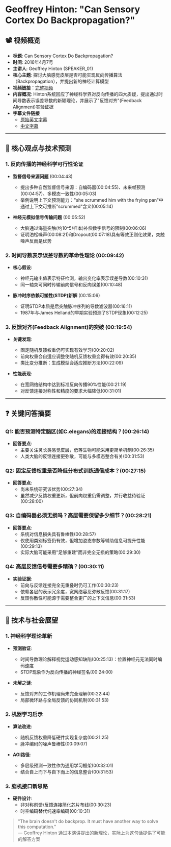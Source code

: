 # Geoffrey Hinton: "Can Sensory Cortex Do Backpropagation?"

## 📽️ 视频概览
- **标题**: Can Sensory Cortex Do Backpropagation?
- **时间**: 2016年4月7号
- **主讲人**: Geoffrey Hinton (SPEAKER_01)
- **核心主题**: 探讨大脑感觉皮层是否可能实现反向传播算法（Backpropagation），并提出新的神经计算模型
- **视频链接**：[完整视频](https://www.youtube.com/watch?v=cBLk5baHbZ8)
- **内容概况**: Hinton系统回应了神经科学界对反向传播的四大质疑，提出通过时间导数表示误差导数的新颖理论，并展示了"反馈对齐"(Feedback Alignment)实验证据
- **字幕文件链接**
  - [原始英文字幕](../srt/20160417Can_sensory_cortex_do_backpropagation_Geoffery_Hinton.txt)
  - [中文字幕](../srt/20160417Can_sensory_cortex_do_backpropagation_Geoffery_Hinton-中文.txt)
---

## 🎯 核心观点与技术预测

### 1. **反向传播的神经科学可行性论证**
- **监督信号来源问题** (00:04:43)
  - 提出多种自然监督信号来源：自编码器(00:04:55)、未来帧预测(00:04:57)、多模态一致性(00:05:03)
  - 举例说明上下文预测能力："she scrummed him with the frying pan"中通过上下文可推断"scrummed"含义(00:05:14)

- **神经元模拟信号传输问题** (00:05:52)
  - 大脑通过海量突触(约10^5/样本)补偿数字信号的限制(00:06:06)
  - 证明泊松噪声(00:08:21)和Dropout(00:07:18)具有等效正则化效果，突触噪声反而是优势

### 2. **时间导数表示误差导数的革命性理论** (00:09:42)
- **核心假设**:
  - 神经元输出值表示特征检测，输出变化率表示误差导数(00:10:31)
  - 同一轴突可同时传输前向信号和反向误差(00:10:48)

- **脉冲时序依赖可塑性(STDP)新解** (00:15:06)
  - 证明STDP本质是后突触脉冲序列的导数滤波器(00:16:11)
  - 1987年与James Helland的早期实验预测了STDP现象(00:12:25)

### 3. **反馈对齐(Feedback Alignment)的突破** (00:19:54)
- **关键发现**:
  - 固定随机反馈权重仍可实现有效学习(00:20:02)
  - 前向权重会自适应调整使随机反馈权重变得有效(00:20:35)
  - 类比变分推断：生成模型会适应推断方法(00:22:09)

- **性能表现**:
  - 在宽网络结构中达到标准反向传播90%性能(00:21:19)
  - 对反馈连接对称性和精度的要求大幅降低(00:31:01)

---

## ❓ 关键问答摘要

### Q1: 能否预测特定脑区(如C.elegans)的连接结构？(00:26:14)
- **回答要点**:
  - 主要关注灵长类感觉皮层，低等生物可能采用更简单机制(00:26:35)
  - 人类大脑的反馈连接更弥散，可能与多模态整合有关(00:31:53)

### Q2: 固定反馈权重是否降低分布式训练通信成本？(00:27:15)
- **回答要点**:
  - 尚未系统研究该优势(00:27:34)
  - 虽然减少反馈权重更新，但前向权重仍需调整，并行收益待验证(00:28:00)

### Q3: 自编码器必须无损吗？高层需要保留多少细节？(00:28:21)
- **回答要点**:
  - 系统对信息损失具有鲁棒性(00:28:57)
  - 仅使用类别标签仍有效，但增加姿态参数等辅助信息可提升性能(00:29:13)
  - 实际大脑可能采用"足够重建"而非完全无损的策略(00:29:30)

### Q4: 高层反馈信号需要多精确？(00:30:11)
- **实验证据**:
  - 前向与反馈连接完全无重叠时仍可工作(00:30:23)
  - 依赖各层的表示冗余度，宽网络容忍弥散反馈(00:31:17)
  - 反馈弥散性可能源于需要整合更广的上下文信息(00:31:53)

---

## 🔮 技术与社会展望

### 1. **神经科学理论革新**
- **预测验证**:
  - 时间导数理论解释视觉运动感知缺陷(00:25:13)：位置神经元无法同时编码速度
  - STDP现象作为反向传播的神经签名(00:24:00)

- **未解之谜**:
  - 反馈对齐的工作机理尚未完全理解(00:22:44)
  - 局部微环路与全局反馈的协同机制(00:31:53)

### 2. **机器学习启示**
- **算法改进**:
  - 随机反馈权重降低硬件实现复杂度(00:21:25)
  - 脉冲编码的噪声鲁棒性(00:09:07)

- **AGI路径**:
  - 多层级预测一致性作为通用学习框架(00:32:01)
  - 结合自上而下与自下而上的信息整合(00:31:53)

### 3. **脑机接口新思路**
- **硬件设计**:
  - 非对称前馈/反馈连接简化芯片布线(00:30:23)
  - 时空编码替代纯速率编码(00:10:31)

> "The brain doesn't do backprop. It must have another way to solve this computation."  
> — Geoffrey Hinton 通过本演讲提出的新理论，实际上为这句话提供了可能的解答方案
